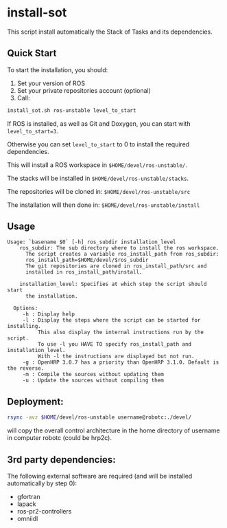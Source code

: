 install-sot
===========

This script install automatically the Stack of Tasks and its
dependencies.

Quick Start
-----------

To start the installation, you should:

 1. Set your version of ROS
 1. Set your private repositories account (optional)
 1. Call:

```sh
install_sot.sh ros-unstable level_to_start
```

If ROS is installed, as well as Git and Doxygen, you can start with
`level_to_start=3`.

Otherwise you can set `level_to_start` to 0 to install the required
dependencies.

This will install a ROS workspace in `$HOME/devel/ros-unstable/`.

The stacks will be installed in `$HOME/devel/ros-unstable/stacks`.

The repositories will be cloned in: `$HOME/devel/ros-unstable/src`

The installation will then done in: `$HOME/devel/ros-unstable/install`

Usage
-----

```
Usage: `basename $0` [-h] ros_subdir installation_level
    ros_subdir: The sub directory where to install the ros workspace.
      The script creates a variable ros_install_path from ros_subdir:
      ros_install_path=$HOME/devel/$ros_subdir
      The git repositories are cloned in ros_install_path/src and
      installed in ros_install_path/install.

    installation_level: Specifies at which step the script should start
      the installation.

  Options:
     -h : Display help
     -l : Display the steps where the script can be started for installing.
          This also display the internal instructions run by the script.
          To use -l you HAVE TO specify ros_install_path and installation_level.
          With -l the instructions are displayed but not run.
     -g : OpenHRP 3.0.7 has a priority than OpenHRP 3.1.0. Default is the reverse.
     -m : Compile the sources without updating them
     -u : Update the sources without compiling them
```

Deployment:
-----------

```sh
rsync -avz $HOME/devel/ros-unstable username@robotc:./devel/
```

will copy the overall control architecture in
the home directory of username in computer robotc (could be hrp2c).


3rd party dependencies:
-----------------------

The following external software are required (and will be installed
automatically by step 0):

 - gfortran
 - lapack
 - ros-pr2-controllers
 - omniidl
